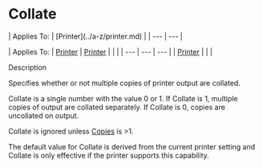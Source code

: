 




<h1 class="heading"><span class="name">Collate</span></h1>
| Applies To: | [Printer](../a-z/printer.md) |
| --- | ---  |

| Applies To: | [Printer](../a-z/printer.md) | [Printer](../a-z/printer.md) |  |  |
| --- | --- | ---  |
| [Printer](../a-z/printer.md) |  |  |


Description


Specifies whether or not multiple copies of printer output are collated.


Collate is a single number with the value 0 or 1. If Collate is 1, multiple copies of output are collated separately. If Collate is 0, copies are uncollated on output.


Collate is ignored unless [Copies](../a-z/copies.md) is >1.


The default value for Collate is derived from the current printer setting and Collate is only effective if the printer supports this capability.



